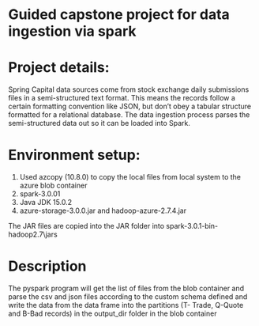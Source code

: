 # Guided capstone project for data ingestion via spark

# Project details:
Spring Capital data sources come from stock exchange daily submissions files in a semi-structured text format. This means the records follow a certain formatting convention like JSON, but don’t obey a tabular structure formatted for a relational database. The data ingestion process parses the semi-structured data out so it can be loaded into Spark.

# Environment setup:
1. Used azcopy (10.8.0) to copy the local files from local system to the azure blob container
2. spark-3.0.01
3. Java JDK 15.0.2
4. azure-storage-3.0.0.jar and hadoop-azure-2.7.4.jar

The JAR files are copied into the JAR folder into spark-3.0.1-bin-hadoop2.7\jars

# Description
The pyspark program will get the list of files from the blob container and parse the csv and json files according to the custom schema defined and write the data from the data frame into the partitions (T- Trade, Q-Quote and B-Bad records) in the output_dir folder in the blob container

